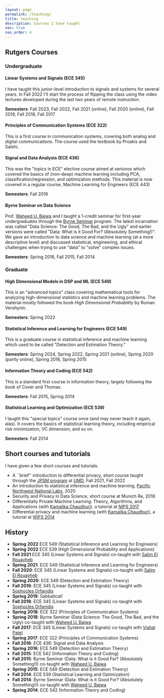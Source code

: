 ```yaml
---
layout: page
permalink: /teaching/
title: teaching
description: Courses I have taught
nav: true
nav_order: 4
---
```


## Rutgers Courses

### Undergraduate

#### Linear Systems and Signals (ECE 345)

I have taught this junior-level introduction to signals and systems for several years. In Fall 2022 I'll start the process of flipping the class using the video lectures developed during the last two years of remote instruction. 

**Semesters**: Fall 2023, Fall 2022, Fall 2021 (online), Fall 2020 (online), Fall 2019, Fall 2018, Fall 2017

#### Principles of Communication Systems (ECE 322)

This is a first course in communication systems, covering both analog and digital communications. The course used the textbook by Proakis and Salehi.

#### Signal and Data Analysis (ECE 436)

This was the "topics in ECE" elective course aimed at senioros which covered the basics of (non-deep) machine learning including PCA, classification/regression, and optimization methods. This material is now covered in a regular course, Machine Learning for Engineers (ECE 443)

**Semesters**: Fall 2016

#### Byrne Seminar on Data Science

Prof. [Waheed U. Bajwa](https://www.inspirelab.us/) and I taught a 1-credit seminar for first-year undergraduates through the [Byrne Seminar](https://newbrunswick.rutgers.edu/byrne-seminars) program. The latest incarnation was called "Data Science: The Good, The Bad, and the Ugly" and earlier versions were called "Data: What is it Good For? (Absolutely Something!)". We gave an introduction to data science and machine learning (at a more descriptive level) and discussed statistical, engineering, and ethical challenges when trying to use "data" to "solve" complex issues.

**Semesters**: Spring 2018, Fall 2015, Fall 2014


### Graduate

#### High Dimensional Models in DSP and ML (ECE 549)

This is an "advanced topics" class covering mathematical tools for analyzing high-dimensional statistics and machine learning problems. The material mostly followed the book <i>High Dimensional Probability</i> by Roman Vershynin. 

**Semesters**: Spring 2022

#### Statistical Inference and Learning for Engineers (ECE 549)

This is a graduate course in statistical inference and machine learning which used to be called "Detection and Estimation Theory."

**Semesters**: Spring 2024, Spring 2022, Spring 2021 (online), Spring 2020 (partly online), Spring 2016, Spring 2015

#### Information Theory and Coding (ECE 542)

This is a standard first course in information theory, largely following the book of Cover and Thomas.

**Semesters**: Fall 2015, Spring 2014

#### Statistical Learning and Optimization (ECE 539)

I taught this "special topics" course once (and may never teach it again, alas). It covers the basics of statistical learning theory, including empirical risk minimization, VC dimension, and so on.

**Semesters**: Fall 2014


## Short courses and tutorials

I have given a few short courses and tutorials.

* A ``brief'' introduction to differential privacy, short course taught through the [JPSM program](https://jpsm.umd.edu/) at [UMD](https://www.umd.edu/), Fall 2021, Fall 2022
* An introduction to statistical inference and machine learning, [Pacific Northwest National Labs](https://www.pnnl.gov/), 2020
* Security and Privacy in Data Science, short course at Munich Re, 2018
* Differentially Private Machine Learning: Theory, Algorithms, and Applications (with [Kamalika Chaudhuri](https://cseweb.ucsd.edu//~kamalika/)), a tutorial at [NIPS 2017](https://nips.cc/Conferences/2017)
* Differential privacy and machine learning (with [Kamalika Chaudhuri](https://cseweb.ucsd.edu//~kamalika/)), a tutorial at [WIFS 2014](https://ieeexplore.ieee.org/xpl/conhome/7070475/proceeding)


## History

* **Spring 2022** ECE 549 (Statistical Inference and Learning for Engineers) 
* **Spring 2022** ECE 539 (High Dimensional Probability and Applications)
* **Fall 2021** ECE 345 (Linear Systems and Signals) co-taught with [Salim El Rouayheb](http://eceweb1.rutgers.edu/~csi/)
* **Spring 2021**: ECE 549 (Statistical Inference and Learning for Engineers)
* **Fall 2020**: ECE 345 (Linear Systems and Signals) co-taught with [Salim El Rouayheb](http://eceweb1.rutgers.edu/~csi/)
* **Spring 2020**: ECE 549 (Detection and Estimation Theory)
* **Fall 2019**: ECE 345 (Linear Systems and Signals) co-taught with [Sophocles Orfanidis](https://www.ece.rutgers.edu/sophocles-orfanidis)
* **Spring 2019**: Sabbatical!
* **Fall 2018**: ECE 345 (Linear Systems and Signals) co-taught with [Sophocles Orfanidis](https://www.ece.rutgers.edu/sophocles-orfanidis)
* **Spring 2018**: ECE 322 (Principles of Communication Systems)
* **Spring 2018**: Byrne Seminar (Data Science: The Good, The Bad, and the Ugly) co-taught with [Waheed U. Bajwa](https://www.inspirelab.us/)
* **Fall 2017**: ECE 345 (Linear Systems and Signals) co-taught with [Vishal Patel](https://engineering.jhu.edu/vpatel36/)
* **Spring 2017**: ECE 322 (Principles of Communication Systems)
* **Fall 2016**: ECE 436: Signal and Data Analysis
* **Spring 2016**: ECE 549 (Detection and Estimation Theory)
* **Fall 2015**: ECE 542 (Information Theory and Coding)
*  **Fall 2015**: Byrne Seminar (Data: What is it Good For? (Absolutely Something!)) co-taught with [Waheed U. Bajwa](https://www.inspirelab.us/)
* **Spring 2015**: ECE 549 (Detection and Estimation Theory)
* **Fall 2014**: ECE 539 (Statistical Learning and Optimization) 
* **Fall 2014**: Byrne Seminar (Data: What is it Good For? (Absolutely Something!)) co-taught with [Waheed U. Bajwa](https://www.inspirelab.us/)
* **Spring 2014**: ECE 542 (Information Theory and Coding)
